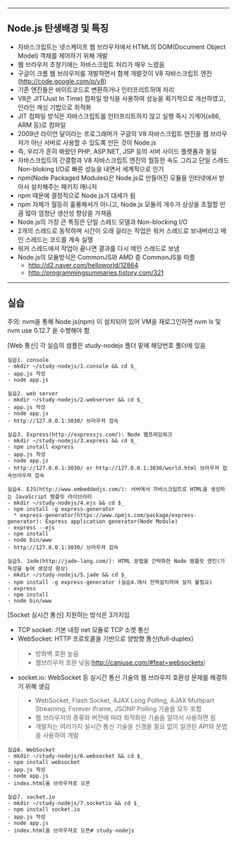 -----------------------
Node.js 탄생배경 및 특징
-----------------------
- 자바스크립트는 넷스케이프 웹 브라우저에서 HTML의 DOM(Document Object Model) 객체를 제어하기 위해 개발
- 웹 브라우저 초창기에는 자바스크립트 처리가 매우 느렸음
- 구글이 크롬 웹 브라우저를 개발하면서 함께 개발것이 V8 자바스크립트 엔진(http://code.google.com/p/v8)
- 기존 엔진들은 바이트코드로 변환하거나 인터프리트하여 처리
- V8은 JIT(Just In Time) 컴파일 방식을 사용하여 성능을 획기적으로 개선하였고, 인라인 캐싱 기법으로 최적화
- JIT 컴파일 방식은 자바스크립트를 인터프리트하지 않고 실행 즉시 기계어(x86, ARM 등)로 컴파일
- 2009년 라이언 달이라는 프로그래머가 구글의 V8 자바스크립트 엔진을 웹 브라우저가 아닌 서버로 사용할 수 있도록 만든 것이 Node.js
- 즉, 우리가 흔히 봐왔던 PHP, ASP.NET, JSP 등의 서버 사이드 플랫폼과 동일
- 자바스크립트의 간결함과 V8 자바스크립트 엔진의 월등한 속도 그리고 단일 스레드 Non-bloking I/O로 빠른 성능을 내면서 세계적으로 인기
- npm(Node Packaged Modules)은 Node.js로 만들어진 모듈을 인터넷에서 받아서 설치해주는 패키지 매니저
- npm 때문에 결정적으로 Node.js가 대세가 됨
- npm 자체가 월등히 훌륭해서가 아니고, Node.js 모듈의 개수가 상상을 초월할 만큼 많아 엄청난 생산성 향상을 가져옴
- Node.js의 가장 큰 특징은 단일 스레드 모델과 Non-blocking I/O
- 2개의 스레드로 동작하며 시간이 오래 걸리는 작업은 워커 스레드로 보내버리고 메인 스레드는 코드를 계속 실행
- 워커 스레드에서 작업이 끝나면 결과를 다시 메인 스레드로 보냄
- Node.js의 모듈방식은 CommonJS와 AMD 중 CommonJS을 따름
	- http://d2.naver.com/helloworld/12864
	- http://programmingsummaries.tistory.com/321

-----------------------
실습
-----------------------
주의: nvm을 통해 Node.js(npm) 이 설치되어 있어 VM을 재로그인하면 nvm ls 및 nvm use 0.12.7 을 수행해야 함

[Web 통신]
각 실습의 샘플은 study-nodejs 폴더 밑에 해당번호 폴더에 있음

	실습1. console
	- mkdir ~/study-nodejs/1.console && cd $_
	- app.js 작성
	- node app.js

	실습2. web server
	- mkdir ~/study-nodejs/2.webserver && cd $_
	- app.js 작성
	- node app.js
	- http://127.0.0.1:3030/ 브라우져 접속

	실습3. Express(http://expressjs.com/): Node 웹프레임워크
	- mkdir ~/study-nodejs/3.express && cd $_
	- npm install express
	- app.js 작성
	- node app.js
	- http://127.0.0.1:3030/ or http://127.0.0.1:3030/world.html 브라우져 접속브라우져 접속

	실습4. EJS(http://www.embeddedjs.com/): 서버에서 자바스크립트로 HTML을 생성하는 JavaScript 템플릿 라이브러리
	- mkdir ~/study-nodejs/4.ejs && cd $_
	- npm install -g express-generator
	  * express-generator(https://www.npmjs.com/package/express-generator): Express application generator(Node Module)
	- express --ejs
	- npm install
	- node bin/www
	- http://127.0.0.1:3030/ 브라우져 접속

	실습5. Jade(http://jade-lang.com/): HTML 문법을 간략화한 Node 템플릿 엔진(가독성을 높여 생성성 향상)
	- mkdir ~/study-nodejs/5.jade && cd $_
	- npm install -g express-generator (실습4.에서 전역설치하여 설치 불필요)
	- express
	- npm install
	- node bin/www

[Socket 실시간 통신]
지원하는 방식은 3가지임
- TCP socket: 기본 내장 net 모듈로 TCP 소켓 통신
- WebSocket: HTTP 프로토콜을 기반으로 양방향 통신(full-duplex)
> - 방화벽 호완 높음
> - 웹브라우저 호완 낮음(http://caniuse.com/#feat=websockets)
- socket.io: WebSocket 등 실시간 통신 기술의 웹 브라우저 호환성 문제를 해결하기 위해 생김
> - WebSocket, Flash Socket, AJAX Long Polling, AJAX Multipart Streaming, Forever iframe, JSONP Polling 기술을 모두 포함
> - 웹 브라우저의 종류와 버전에 따라 최적화된 기술을 알아서 사용하면 됨
> - 개발자는 여러가지 실시간 통신 기술을 신경쓸 필요 없이 일관된 API와 문법을 사용하여 개발


	실습6. WebSocket
	- mkdir ~/study-nodejs/6.websocket && cd $_
	- npm install websocket
	- app.js 작성
	- node app.js
	- index.html을 브라우져로 오픈

	실습7. socket.io
	- mkdir ~/study-nodejs/7.socketio && cd $_
	- npm install socket.io
	- app.js 작성
	- node app.js
	- index.html을 브라우져로 오픈# study-nodejs
